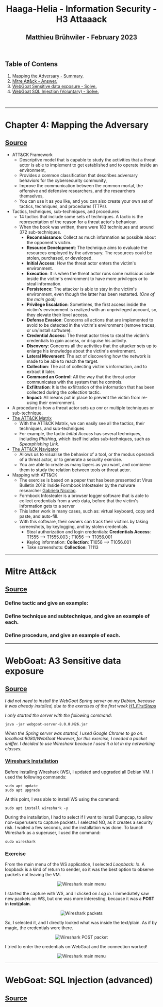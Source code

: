 <h1 align="center">Haaga-Helia - Information Security - H3 Attaaack</h1>
<h2 align="center">Matthieu Brühwiler - February 2023</h2>
<br>

## Table of Contens
1. [ Mapping the Adversary - Summary. ](#chapter4)
2. [ Mitre Att&ck - Answer. ](#mitre)
3. [ WebGoat Sensitive data exposure - Solve. ](#webgoat)
4. [ WebGoat SQL Injection (Voluntary) - Solve. ](#webgoat2)
<br>

----
<a name="chapter4"></a>
# Chapter 4: Mapping the Adversary
## [Source](https://www.oreilly.com/library/view/practical-threat-intelligence/9781838556372/B13376_04_Final_SK_ePub.xhtml#_idParaDest-75)

* ATT&CK Framework
  * Descriptive model that is capable to study the activities that a threat actor is able to implement to get established and to operate inside an environment,
  * Provides a common classification that describes adversary behaviors for the cybersecurity community,
  * Improve the communication between the common mortal, the offensive and defensive researchers, and the researchers themselves,
  * You can use it as you like, and you can also create your own set of tactics, techniques, and procedures (TTPs).
* Tactics, techniques, sub-techniques, and procedures
  * 14 tactics that include some sets of techniques. A tactic is the representation of the reason for a threat actor's behaviour.
  * When the book was written, there were 183 techniques and around 372 sub-techniques.
    * **Reconnaissance**: Collect as much information as possible about the opponent's victim.
    * **Resource Development**: The technique aims to evaluate the resources employed by the adversary. The resources could be stolen, purchased, or developed.
    * **Initial Access**: How the threat actor enters the victim's environment.
    * **Execution**: It is when the threat actor runs some malicious code inside the victim's environment to have more privileges or to steal information.
    * **Persistence**: The attacker is able to stay in the victim's environment, even though the latter has been restarted. *(One of the main goal)* 
    * **Privilege Escalation**: Sometimes, the first access inside the victim's environment is realized with an unprivileged account, so, they elevate their level access.
    * **Defense Evasion**: Concerns all actions that are implemented to avoid to be detected in the victim's environment (remove traces, or un/install software).
    * **Credential Access**: The threat actor tries to steal the victim's credentials to gain access, or disguise his activity.
    * **Discovery**: Concerns all the activities that the attacker sets up to enlarge his knowledge about the victim's environment.
    * **Lateral Movement**: The act of discovering how the network is made to be able to reach the target.
    * **Collection**: The act of collecting victim's information, and to extract it later.
    * **Command an Control**: All the way that the threat actor communicates with the system that he controls.
    * **Exfiltration**: It is the exfiltration of the information that has been collected during the *collection* tactic.
    * **Impact**: All means put in place to prevent the victim from re-using their environment.
 *  A procedure is how a threat actor sets up onr or multiple techniques or sub-technique.
* [The ATT&CK Matrix](https://attack.mitre.org/matrices/enterprise/)
  * With the ATT&CK Matrix, we can easily see all the tactics, their techniques, and sub-techniques
  * For example, the tactic *Initial Access* has several techniques, including *Phishing*, which itself includes sub-techniques, such as *Spearphishing Link*.
* [The ATT&CK Navigator](https://mitre-attack.github.io/attack-navigator/)
  * Allows us to visualise the behavior of a tool, or the modus operandi of a threat actor, or to generate a security exercise.
  * You are able to create as many layers as you want, and combiene them to study the relation between tools or threat actor.
* Mapping with ATT&CK
  * The exercise is based on a paper that has been presented at Virus Bulletin 2018: Inside Formbook Infostealer by the malware researcher [Gabriela Nicolao](https://www.virusbulletin.com/uploads/pdf/magazine/2018/VB2018-Nicolao.pdf).
  * Formbook Infostealer is a browser logger software that is able to collect credentials from a web data, before that the victim's information gets to a server
  * This latter work in many cases, such as: virtual keyboard, copy and paste, and auto-fill.
  * With this software, their owners can track their victims by taking screenshots, by keylogging, and by stolen credentials.
    * Steal authorization and login credentials: **Credentials Access**: T1555 --> T1555.003 ; T1056 --> T1056.001
    * Keylog information: **Collection**: T1056 --> T1056.001
    * Take screenshots: **Collection**: T1113

----
<a name="mitre"></a>
# Mitre Att&ck
## [Source](https://attack.mitre.org/)

### Define tactic and give an example:

### Define technique and subtechnique, and give an example of each.

### Define procedure, and give an example of each.


----
<a name="webgoat"></a>
# WebGoat: A3 Sensitive data exposure
## [Source](https://owasp.org/www-project-webgoat/#:~:text=WebGoat%20is%20a%20deliberately%20insecure,and%20popular%20open%20source%20components.)
*I did not need to install the WebGoat Spring server on my Debian, because it was already installed, due to the exercises of the first week [H1_FirstSteps](https://github.com/MatthieuBruh/h1_FirstSteps)*

*I only started the server with the following command*:

    java -jar webgoat-server-8.0.0.M26.jar

*When the Spring server was started, I used Google Chrome to go on: localhost:8080/WebGoat*
*However, for this exercise, I needed a packet sniffer. I decided to use Wireshark because I used it a lot in my networking classes.*
### [Wireshark Installation](https://www.wireshark.org/)
Before installing Wireshark (WS), I updated and upgraded all Debian VM. I used the following commands:

    sudo apt update
    sudo apt upgrade

At this point, I was able to install WS using the command: 

    sudo apt install wireshark -y

During the installation, I had to select if I want to install Dumpcap, to allow non-superusers to capture packets. I selected NO, as it creates a security risk.
I waited a few seconds, and the installation was done. To launch Wireshark as a superuser, I used the command:

    sudo wireshark

### Exercise
From the main menu of the WS application, I selected *Loopback: lo*. A loopback is a kind of return to sender, so it was the best option to observe packets not leaving the VM.
<p align="center"> <img alt="Wireshark main menu" src="https://github.com/MatthieuBruh/h3_Attaaack/blob/main/screenshots/Wireshar_MainMenu.png"> </p>

I started the capture with WS, and I clicked on *Log in*. I immediately saw new packets on WS, but one was more interesting, because it was a **POST** in **text/plain**.
<p align="center"> <img alt="Wireshark packets" src="https://github.com/MatthieuBruh/h3_Attaaack/blob/main/screenshots/Wireshar_Packets.PNG"> </p>

So, I selected it, and I directly looked what was inside the text/plain. As if by magic, the credentials were there.
<p align="center"> <img alt="Wireshark POST packet" src="https://github.com/MatthieuBruh/h3_Attaaack/blob/main/screenshots/Wireshar_PacketPOST.PNG"> </p>

I tried to enter the credentials on WebGoat and the connection worked!
<p align="center"> <img alt="Wireshark main menu" src="https://github.com/MatthieuBruh/h3_Attaaack/blob/main/screenshots/Webgoat_connection.png"> </p>


----
<a name="webgoat2"></a>
# WebGoat: SQL Injection (advanced)
## [Source](https://owasp.org/www-project-webgoat/#:~:text=WebGoat%20is%20a%20deliberately%20insecure,and%20popular%20open%20source%20components.)

